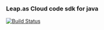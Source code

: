 
### Leap.as Cloud code sdk for java

[![Build Status](https://travis-ci.org/LeapAppServices/LAS-SDK-CloudCode-Java.svg?branch=develop)](https://travis-ci.org/LeapAppServices/LAS-SDK-CloudCode-Java)
